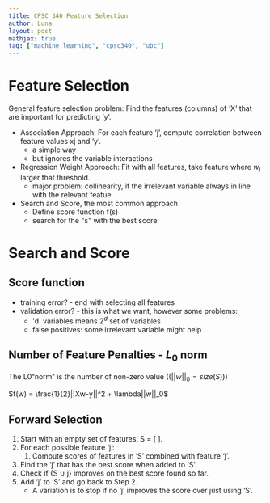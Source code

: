 ```yaml
---
title: CPSC 340 Feature Selection
author: Luna
layout: post
mathjax: true
tag: ["machine learning", "cpsc340", "ubc"]
---
```


# Feature Selection
General feature selection problem: Find the features (columns) of ‘X’ that are important for predicting ‘y’.

- Association Approach: For each feature ‘j’, compute correlation between feature values xj and ‘y’.
  - a simple way
  - but ignores the variable interactions
- Regression Weight Approach: Fit with all features, take feature where $w_j$ larger that threshold.
  - major problem: collinearity, if the irrelevant variable always in line with the relevant featue.
- Search and Score, the most common approach
  - Define score function f(s)
  - search for the "s" with the best score


# Search and Score
## Score function
- training error? - end with selecting all features
- validation error?  - this is what we want, however some problems:
  - 'd' variables means $2^d$ set of variables
  - false positives: some irrelevant variable might help
  
## Number of Feature Penalties - $L_0$ norm

The L0“norm” is the number of non-zero value (($||w||_0=size(S))$)

$f(w) = \frac{1}{2}||Xw-y||^2 + \lambda||w||_0$

## Forward Selection
1. Start with an empty set of features, S = [ ]. 
2. For each possible feature ‘j’: 
   1.  Compute scores of features in ‘S’ combined with feature ‘j’.
3. Find the ‘j’ that has the best score when added to ‘S’.
4. Check if {S ∪ j} improves on the best score found so far.
5. Add ‘j’ to ‘S’ and go back to Step 2.
   - A variation is to stop if no ‘j’ improves the score over just using ‘S’.
